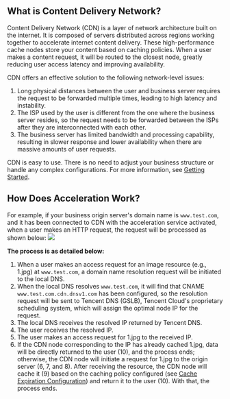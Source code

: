 ## What is Content Delivery Network?

Content Delivery Network (CDN) is a layer of network architecture built on the internet. It is composed of servers distributed across regions working together to accelerate internet content delivery. These high-performance cache nodes store your content based on caching policies. When a user makes a content request, it will be routed to the closest node, greatly reducing user access latency and improving availability.

CDN offers an effective solution to the following network-level issues:
1. Long physical distances between the user and business server requires the request to be forwarded multiple times, leading to high latency and instability.
2. The ISP used by the user is different from the one where the business server resides, so the request needs to be forwarded between the ISPs after they are interconnected with each other.
3. The business server has limited bandwidth and processing capability, resulting in slower response and lower availability when there are massive amounts of user requests.

CDN is easy to use. There is no need to adjust your business structure or handle any complex configurations. For more information, see [Getting Started](https://intl.cloud.tencent.com/doc/product/228/3149).

## How Does Acceleration Work?
For example, if your business origin server's domain name is ```www.test.com```, and it has been connected to CDN with the acceleration service activated, when a user makes an HTTP request, the request will be processed as shown below:
![](https://main.qcloudimg.com/raw/c155f8268c6ebdcc84f50cfb06f1f638.png)

**The process is as detailed below:**
1. When a user makes an access request for an image resource (e.g., 1.jpg) at ```www.test.com```, a domain name resolution request will be initiated to the local DNS.
2. When the local DNS resolves ```www.test.com```, it will find that CNAME ```www.test.com.cdn.dnsv1.com``` has been configured, so the resolution request will be sent to Tencent DNS (GSLB), Tencent Cloud's proprietary scheduling system, which will assign the optimal node IP for the request.
3. The local DNS receives the resolved IP returned by Tencent DNS.
4. The user receives the resolved IP.
5. The user makes an access request for 1.jpg to the received IP.
6. If the CDN node corresponding to the IP has already cached 1.jpg, data will be directly returned to the user (10), and the process ends; otherwise, the CDN node will initiate a request for 1.jpg to the origin server (6, 7, and 8). After receiving the resource, the CDN node will cache it (9) based on the caching policy configured (see [Cache Expiration Configuration](https://intl.cloud.tencent.com/doc/product/228/6290)) and return it to the user (10). With that, the process ends.
